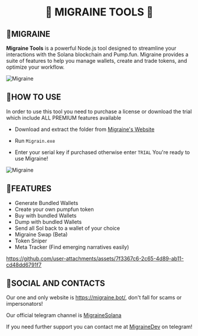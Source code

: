 <div align="center">
    <h1>🧠 MIGRAINE TOOLS 🧠</h1>
</div>


   
## 🧠MIGRAINE

 **Migraine Tools** is a powerful Node.js tool designed to streamline your interactions with the Solana blockchain and Pump.fun. Migraine provides a suite of features to help you manage wallets, create and trade tokens, and optimize your workflow.

 ![Migraine](https://i.imgur.com/7Gfznjf.jpeg)


 
## 📖HOW TO USE

In order to use this tool you need to purchase a license or download the trial which include ALL PREMIUM features available

- Download and extract the folder from [Migraine's Website](https://migraine.bot/)

- Run `Migrain.exe`

- Enter your serial key if purchased otherwise enter `TRIAL`
You're ready to use Migraine!

![Migraine](https://i.imgur.com/QloTgEB.jpeg)
##  🧠FEATURES

- Generate Bundled Wallets
- Create your own pumpfun token
- Buy with bundled Wallets
- Dump with bundled Wallets
- Send all Sol back to a wallet of your choice
- Migraine Swap (Beta)
- Token Sniper
- Meta Tracker (Find emerging narratives easily)


https://github.com/user-attachments/assets/7f3367c6-2c65-4d89-ab11-cd48dd6791f7





## 🧠SOCIAL AND CONTACTS

Our one and only website is https://migraine.bot/, don't fall for scams or impersonators!

Our official telegram channel is [MigraineSolana](https://t.me/migrainesolana)

If you need further support you can contact me at [MigraineDev](https://t.me/migrainedev) on telegram!

